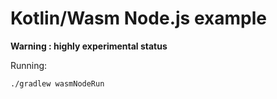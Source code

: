 # Kotlin/Wasm Node.js example

**Warning : highly experimental status**

Running:
```
./gradlew wasmNodeRun
```